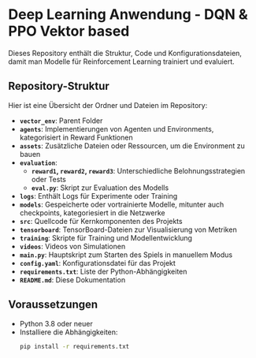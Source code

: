 # Deep Learning Anwendung - DQN & PPO Vektor based

Dieses Repository enthält die Struktur, Code und Konfigurationsdateien, damit man Modelle für Reinforcement Learning trainiert und evaluiert.

## Repository-Struktur

Hier ist eine Übersicht der Ordner und Dateien im Repository:

- **`vector_env`**: Parent Folder
- **`agents`**: Implementierungen von Agenten und Environments, kategorisiert in Reward Funktionen
- **`assets`**: Zusätzliche Dateien oder Ressourcen, um die Environment zu bauen
- **`evaluation`**:
  - **`reward1`, `reward2`, `reward3`**: Unterschiedliche Belohnungsstrategien oder Tests
  - **`eval.py`**: Skript zur Evaluation des Modells
- **`logs`**: Enthält Logs für Experimente oder Training
- **`models`**: Gespeicherte oder vortrainierte Modelle, mitunter auch checkpoints, kategoriesiert in die Netzwerke
- **`src`**: Quellcode für Kernkomponenten des Projekts
- **`tensorboard`**: TensorBoard-Dateien zur Visualisierung von Metriken
- **`training`**: Skripte für Training und Modellentwicklung
- **`videos`**: Videos von Simulationen
- **`main.py`**: Hauptskript zum Starten des Spiels in manuellem Modus
- **`config.yaml`**: Konfigurationsdatei für das Projekt
- **`requirements.txt`**: Liste der Python-Abhängigkeiten
- **`README.md`**: Diese Dokumentation

## Voraussetzungen

- Python 3.8 oder neuer
- Installiere die Abhängigkeiten:
  ```bash
  pip install -r requirements.txt
  ```
